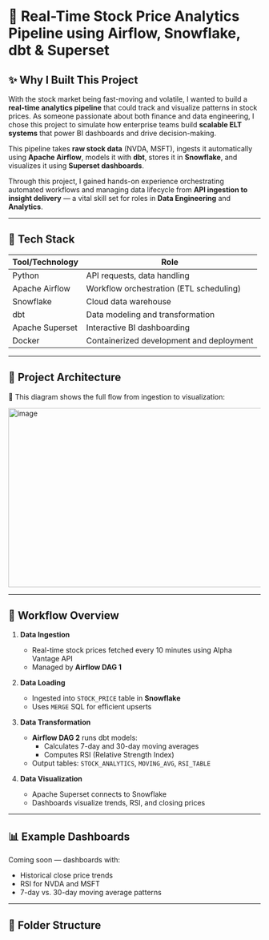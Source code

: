 # 🚀 Real-Time Stock Price Analytics Pipeline using Airflow, Snowflake, dbt & Superset

## ✨ Why I Built This Project

With the stock market being fast-moving and volatile, I wanted to build a **real-time analytics pipeline** that could track and visualize patterns in stock prices. As someone passionate about both finance and data engineering, I chose this project to simulate how enterprise teams build **scalable ELT systems** that power BI dashboards and drive decision-making.

This pipeline takes **raw stock data** (NVDA, MSFT), ingests it automatically using **Apache Airflow**, models it with **dbt**, stores it in **Snowflake**, and visualizes it using **Superset dashboards**.

Through this project, I gained hands-on experience orchestrating automated workflows and managing data lifecycle from **API ingestion to insight delivery** — a vital skill set for roles in **Data Engineering** and **Analytics**.

---

## 🔧 Tech Stack

| Tool/Technology | Role |
|------------------|------|
| Python           | API requests, data handling |
| Apache Airflow   | Workflow orchestration (ETL scheduling) |
| Snowflake        | Cloud data warehouse |
| dbt              | Data modeling and transformation |
| Apache Superset  | Interactive BI dashboarding |
| Docker           | Containerized development and deployment |

---

## 🔄 Project Architecture

📌 This diagram shows the full flow from ingestion to visualization:


<img width="935" height="358" alt="image" src="https://github.com/user-attachments/assets/8fa363fe-422c-4571-a695-2b3a4a18c947" />


---

## 🔁 Workflow Overview

1. **Data Ingestion**
   - Real-time stock prices fetched every 10 minutes using Alpha Vantage API
   - Managed by **Airflow DAG 1**

2. **Data Loading**
   - Ingested into `STOCK_PRICE` table in **Snowflake**
   - Uses `MERGE` SQL for efficient upserts

3. **Data Transformation**
   - **Airflow DAG 2** runs dbt models:
     - Calculates 7-day and 30-day moving averages
     - Computes RSI (Relative Strength Index)
   - Output tables: `STOCK_ANALYTICS`, `MOVING_AVG`, `RSI_TABLE`

4. **Data Visualization**
   - Apache Superset connects to Snowflake
   - Dashboards visualize trends, RSI, and closing prices

---

## 📊 Example Dashboards

Coming soon — dashboards with:
- Historical close price trends
- RSI for NVDA and MSFT
- 7-day vs. 30-day moving average patterns

---

## 📁 Folder Structure

